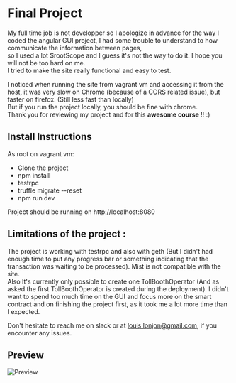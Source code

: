 # Final Project


My full time job is not developper so I apologize in advance for the way I coded the angular GUI project, I had some trouble to understand to how communicate the information between pages, 
<br/>so I used a lot $rootScope and I guess it's not the way to do it. I hope you will not be too hard on me.<br/>
I tried to make the site really functional and easy to test.<br/>

I noticed when running the site from vagrant vm and accessing it from the host, it was very slow on Chrome (because of a CORS related issue), but faster on firefox. (Still less fast than locally)
<br/>But if you run the project locally, you should be fine with chrome.<br/>
Thank you for reviewing my project and for this  **awesome course** !! :)


## Install Instructions

As root on vagrant vm:
- Clone the project
- npm install
- testrpc
- truffle migrate --reset
- npm run dev

Project should be running on http://localhost:8080


## Limitations of the project :
The project is working with testrpc and also with geth (But I didn't had enough time to put any progress bar or something indicating that the transaction was waiting to be processed). Mist is not compatible with the site.
<br/>Also It's currently only possible to create one TollBoothOperator (And as asked the first TollBoothOperator is created during the deployment). I didn't want to spend too much time on the GUI and focus more on the smart contract and on finishing the project first, as it took me a lot more time than I expected.

Don't hesitate to reach me on slack or at louis.lonjon@gmail.com, if you encounter any issues.


## Preview

![Preview](https://i.imgur.com/H9O0ix9.png)